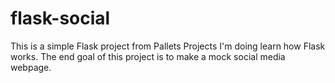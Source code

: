 # flask-social

This is a simple Flask project from Pallets Projects I'm doing learn how Flask works. The end goal of this project is to make a mock social media webpage.

